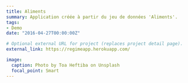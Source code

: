 ```yaml
---
title: Aliments
summary: Application créée à partir du jeu de données 'Aliments'.
tags:
- Demo
date: "2016-04-27T00:00:00Z"

# Optional external URL for project (replaces project detail page).
external_link: https://regimeapp.herokuapp.com/

image:
  caption: Photo by Toa Heftiba on Unsplash
  focal_point: Smart
---
```

